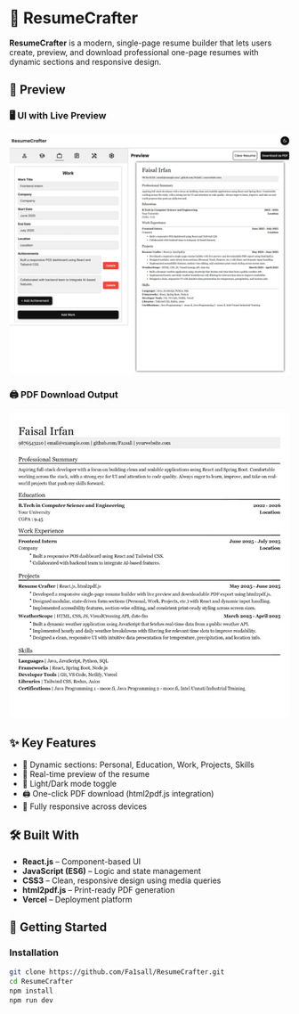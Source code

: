 # 📄 ResumeCrafter

**ResumeCrafter** is a modern, single-page resume builder that lets users create, preview, and download professional one-page resumes with dynamic sections and responsive design.

## 📸 Preview

### 🖥️ UI with Live Preview

![ResumeCrafter UI Preview](./src/assets/Preview/resumecrafter-ui.jpeg)

### 🖨️ PDF Download Output

![ResumeCrafter PDF Preview](./src/assets/Preview/resumecrafter-pdf.jpg)

## ✨ Key Features

- 🧩 Dynamic sections: Personal, Education, Work, Projects, Skills
- 📝 Real-time preview of the resume
- 🎨 Light/Dark mode toggle
- 🖨️ One-click PDF download (html2pdf.js integration)
- 📱 Fully responsive across devices

## 🛠️ Built With

- **React.js** – Component-based UI
- **JavaScript (ES6)** – Logic and state management
- **CSS3** – Clean, responsive design using media queries
- **html2pdf.js** – Print-ready PDF generation
- **Vercel** – Deployment platform

## 🚀 Getting Started

### Installation

```bash
git clone https://github.com/Fa1sall/ResumeCrafter.git
cd ResumeCrafter
npm install
npm run dev
```

